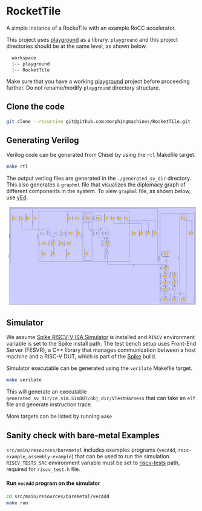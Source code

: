 RocketTile
=======================
A simple instance of a RockeTile with an example RoCC accelerator.

This project uses [playground](https://github.com/morphingmachines/playground.git) as a library. `playground` and this project directories should be at the same level, as shown below.  
```
  workspace
  |-- playground
  |-- RocketTile
```
Make sure that you have a working [playground](https://github.com/morphingmachines/playground.git) project before proceeding further. Do not rename/modify `playground` directory structure.
## Clone the code
```sh
git clone --recursive git@github.com:morphingmachines/RocketTile.git
```

## Generating Verilog

Verilog code can be generated from Chisel by using the `rtl` Makefile target.

```sh
make rtl
```

The output verilog files are generated in the `./generated_sv_dir` directory. This also generates a `graphml` file that visualizes the diplomacy graph of different components in the system. To view `graphml` file, as shown below, use [yEd](https://askubuntu.com/a/504178).

![diplomacy_graph](./doc/figures/SimDUT.jpg)
## Simulator

 We assume [Spike RISCV-V ISA Simulator](https://github.com/riscv-software-src/riscv-isa-sim) is installed and `RISCV` environment variable is set to the Spike install path. The test bench setup uses Front-End Server (FESVR), a C++ library that manages communication between a host machine and a RISC-V DUT, which is part of the [Spike](https://github.com/riscv-software-src/riscv-isa-sim) build.

Simulator executable can be generated using the `verilate` Makefile target.

```sh
make verilate
```

This will generate an executable `generated_sv_dir/ce.sim.SimDUT/obj_dir/VTestHarness` that can take an `elf` file and generate instruction trace.

More targets can be listed by running `make`

## Sanity check with bare-metal Examples

`src/main/resources/baremetal` includes examples programs (`vecAdd`, `rocc-example`, `assembly-example`) that can be used to run the simulation. `RISCV_TESTS_SRC` environment variable must be set to [riscv-tests](https://github.com/riscv-software-src/riscv-tests.git) path, required for `riscv_test.h` file.

#### Run `vecAdd` program on the simulator
```sh
cd src/main/resources/baremetal/vecAdd
make run
```
